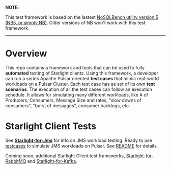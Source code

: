 **NOTE**: 

This test framework is based on the lastest [NoSQLBench utility version 5 (NB5, or simply NB)](https://github.com/nosqlbench/nosqlbench). Older versions of NB won't work with this test framework.

---

# Overview

This repo contains a framework and tools that can be used to fully **automated** testing of Starlight clients.  Using this framework, a developer can run a series Apache Pulsar oriented **test cases** that mimic real-world workloads on a Pulsar Cluster. Each test case has as set of its own **test scenarios**. The execution of all the test cases can follow an execution schedule.  It allows for simulating many different workloads, like # of Producers, Consumers, Message Size and rates, "slow downs of consumers", "burst of messages", consumer backlogs, etc.

# Starlight Client Tests
See **[Starlight-for-Jms](starlight-for-jms/)** for info on JMS workload testing.  Ready to use [testcases](starlight-for-jms/testcases/raw_definition/) to simulate JMS workloads on Pulsar.  See [README](starlight-for-jms/README.md) for details.

Coming soon, additional Starlight Client test frameworks, [Starlight-for-RabbitMQ](starlight-for-rabbitmq/) and [Starlight-for-Kafka](starlight-for-kafka/).

